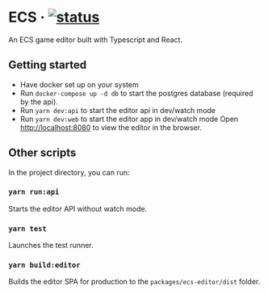 # ECS &middot; [![status](https://github.com/kasper573/ecs/actions/workflows/main.yml/badge.svg)](https://github.com/kasper573/ecs/actions)

An ECS game editor built with Typescript and React.

## Getting started

- Have docker set up on your system
- Run `docker-compose up -d db` to start the postgres database (required by the api).
- Run `yarn dev:api` to start the editor api in dev/watch mode
- Run `yarn dev:web` to start the editor app in dev/watch mode
  Open [http://localhost:8080](http://localhost:8080) to view the editor in the browser.

## Other scripts

In the project directory, you can run:

### `yarn run:api`

Starts the editor API without watch mode.

### `yarn test`

Launches the test runner.

### `yarn build:editor`

Builds the editor SPA for production to the `packages/ecs-editor/dist` folder.
